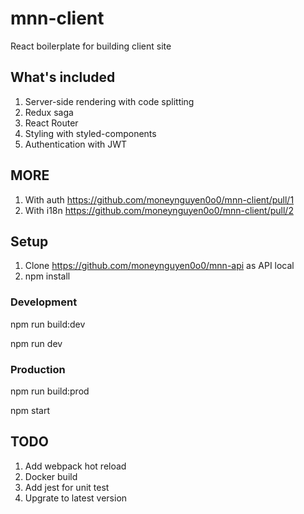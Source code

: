 # mnn-client
React boilerplate for building client site
## What's included
1. Server-side rendering with code splitting
2. Redux saga
3. React Router
4. Styling with styled-components
5. Authentication with JWT
## MORE
1. With auth https://github.com/moneynguyen0o0/mnn-client/pull/1
2. With i18n https://github.com/moneynguyen0o0/mnn-client/pull/2
## Setup
1. Clone https://github.com/moneynguyen0o0/mnn-api as API local
2. npm install
### Development
npm run build:dev

npm run dev
### Production
npm run build:prod

npm start
## TODO
1. Add webpack hot reload
2. Docker build
3. Add jest for unit test
4. Upgrate to latest version
